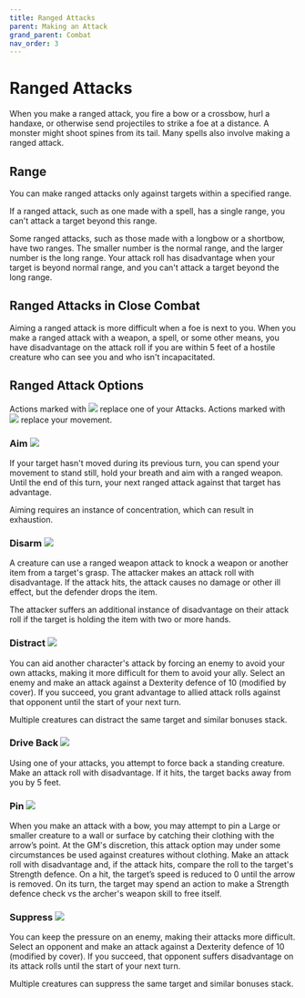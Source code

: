 ```yaml
---
title: Ranged Attacks
parent: Making an Attack
grand_parent: Combat
nav_order: 3
---
```


# Ranged Attacks
When you make a ranged attack, you fire a bow or a crossbow, hurl a handaxe, or otherwise send projectiles to strike a foe at a distance. A monster might shoot spines from its tail. Many spells also involve making a ranged attack.

## Range
You can make ranged attacks only against targets within a specified range.

If a ranged attack, such as one made with a spell, has a single range, you can't attack a target beyond this range.

Some ranged attacks, such as those made with a longbow or a shortbow, have two ranges. The smaller number is the normal range, and the larger number is the long range. Your attack roll has disadvantage when your target is beyond normal range, and you can't attack a target beyond the long range.

## Ranged Attacks in Close Combat
Aiming a ranged attack is more difficult when a foe is next to you. When you make a ranged attack with a weapon, a spell, or some other means, you have disadvantage on the attack roll if you are within 5 feet of a hostile creature who can see you and who isn't incapacitated.

## Ranged Attack Options
Actions marked with <img src="https://img.icons8.com/material/14/FFFFFF/sword.png"> replace one of your Attacks. Actions marked with <img src="https://img.icons8.com/material/14/FFFFFF/exercise.png"> replace your movement.

### Aim <img src="https://img.icons8.com/material/14/FFFFFF/exercise.png">
If your target hasn't moved during its previous turn, you can spend your movement to stand still, hold your breath and aim with a ranged weapon. Until the end of this turn, your next ranged attack against that target has advantage.

Aiming requires an instance of concentration, which can result in exhaustion.

### Disarm <img src="https://img.icons8.com/material/14/FFFFFF/sword.png">
A creature can use a ranged weapon attack to knock a weapon or another item from a target's grasp. The attacker makes an attack roll with disadvantage. If the attack hits, the attack causes no damage or other ill effect, but the defender drops the item.

The attacker suffers an additional instance of disadvantage on their attack roll if the target is holding the item with two or more hands.

### Distract <img src="https://img.icons8.com/material/14/FFFFFF/sword.png">
You can aid another character's attack by forcing an enemy to avoid your own attacks, making it more difficult for them to avoid your ally. Select an enemy and make an attack against a Dexterity defence of 10 (modified by cover). If you succeed, you grant advantage to allied attack rolls against that opponent until the start of your next turn.

Multiple creatures can distract the same target and similar bonuses stack.

### Drive Back <img src="https://img.icons8.com/material/14/FFFFFF/sword.png">
Using one of your attacks, you attempt to force back a standing creature. Make an attack roll with disadvantage. If it hits, the target backs away from you by 5 feet.

### Pin <img src="https://img.icons8.com/material/14/FFFFFF/sword.png">
When you make an attack with a bow, you may attempt to pin a Large or smaller creature to a wall or surface by catching their clothing with the arrow’s point. At the GM's discretion, this attack option may under some circumstances be used against creatures without clothing. Make an attack roll with disadvantage and, if the attack hits, compare the roll to the target's Strength defence. On a hit, the target’s speed is reduced to 0 until the arrow is removed. On its turn, the target may spend an action to make a Strength defence check vs the archer's weapon skill to free itself.

### Suppress <img src="https://img.icons8.com/material/14/FFFFFF/sword.png">
You can keep the pressure on an enemy, making their attacks more difficult. Select an opponent and make an attack against a Dexterity defence of 10 (modified by cover). If you succeed, that opponent suffers disadvantage on its attack rolls until the start of your next turn.

Multiple creatures can suppress the same target and similar bonuses stack.
